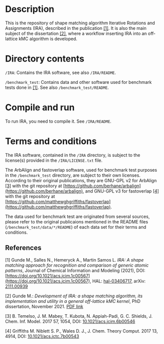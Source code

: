 # Description

This is the repository of shape matching algorithm 
Iterative Rotations and Assignments (IRA), described in the publication
[[1]](#1). It is also the main subject of the dissertation [[2]](#2), where a workflow
inserting IRA into an off-lattice kMC algorithm is developed.


# Directory contents

 `/IRA`: 
   Contains the IRA software, see also `/IRA/README`.

 `/benchmark_test`:
   Contains data and other software used for benchmark tests done in [[1]](#1). See
   also `/benchmark_test/README`.


# Compile and run
To run IRA, you need to compile it. See `/IRA/README`.


# Terms and conditions
The IRA software, contained in the `/IRA` directory, is subject to the license(s)
provided in the `/IRA/LICENSE.txt` file.

The ArbAlign and fastoverlap software, used for benchmark test purposes in the
`/benchmark_test` directory,
are subject to their own licenses. According to their original publications,
they are GNU-GPL v2 for ArbAlign [[3]](#3) with the git repository at [https://github.com/berhane/arbalign](https://github.com/berhane/arbalign), and GNU-GPL v3 for fastoverlap
[[4]](#4) with the git repository at
[https://github.com/matthewghgriffiths/fastoverlap](https://github.com/matthewghgriffiths/fastoverlap).

The data used for benchmark test are originated from several sources, please refer to
the original publicaions mentioned in the README files
(`/benchmark_test/data/*/README`) of each data set for their terms and conditions.

## References
<a id="1">[1]</a> 
Gunde M., Salles N., Hemeryck A., Martin Samos L.
*IRA: A shape matching approach for recognition and comparison of generic atomic patterns*,
Journal of Chemical Information and Modeling (2021), DOI:
[https://doi.org/10.1021/acs.jcim.1c00567](https://doi.org/10.1021/acs.jcim.1c00567),
HAL: [hal-03406717](https://hal.laas.fr/hal-03406717), arXiv:
[2111.00939](https://export.arxiv.org/abs/2111.00939)

<a id="2">[2]</a>
Gunde M.: *Development of IRA: a shape matching algorithm, its implementation
and utility in a general off-lattice kMC kernel*, PhD dissertation,
November 2021.
[PDF link](http://thesesups.ups-tlse.fr/5109/1/2021TOU30132.pdf) 

<a id="3"> [3]</a> B. Temelso, J. M. Mabey, T. Kubota, N. Appiah-Padi, G. C.
Shields, J. Chem. Inf. Model. 2017 57, 1054, DOI:
[10.1021/acs.jcim.6b00546](https://doi.org/10.1021/acs.jcim.6b00546)

<a id="4">[4]</a> Griffiths M. Niblett S. P., Wales D. J., J. Chem. Theory
Comput. 2017 13, 4914, DOI:
[10.1021/acs.jctc.7b00543](https://doi.org/10.1021/acs.jctc.7b00543)
